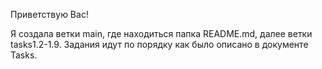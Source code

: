 Приветствую Вас!

Я создала ветки main, где находиться папка README.md, далее ветки tasks1.2-1.9. Задания идут по порядку как было описано в документе Tasks.